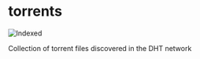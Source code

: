 torrents 
========
![Indexed](https://img.shields.io/badge/indexed-32781-blue)

Collection of torrent files discovered in the DHT network
